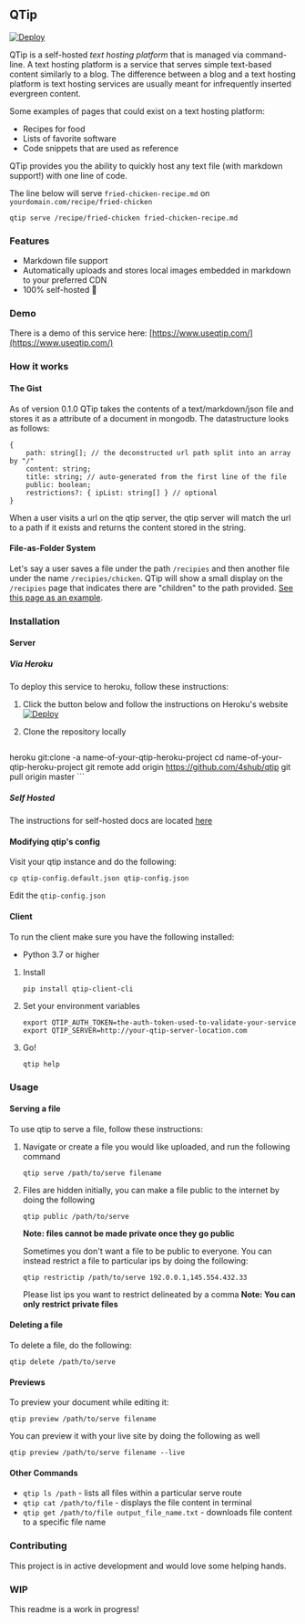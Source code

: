 ## QTip
[![Deploy](https://www.herokucdn.com/deploy/button.svg)](https://heroku.com/deploy?template=https://github.com/4shub/qtip)

QTip is a self-hosted _text hosting platform_ that is managed via command-line. 
A text hosting platform is a service that serves simple text-based content similarly to a blog. 
The difference between a blog and a text hosting platform is text hosting services are usually meant for infrequently inserted evergreen content.

Some examples of pages that could exist on a text hosting platform:

* Recipes for food
* Lists of favorite software
* Code snippets that are used as reference 

 
QTip provides you the ability to quickly host any text file (with markdown support!) with one line of code.

The line below will serve `fried-chicken-recipe.md` on `yourdomain.com/recipe/fried-chicken`
```
qtip serve /recipe/fried-chicken fried-chicken-recipe.md
```

### Features
* Markdown file support 
* Automatically uploads and stores local images embedded in markdown to your preferred CDN
* 100% self-hosted 🚀 

### Demo
There is a demo of this service here:
[https://www.useqtip.com/](https://www.useqtip.com/)

### How it works
#### The Gist
As of version 0.1.0 QTip takes the contents of a text/markdown/json file and stores it as a attribute of a document in mongodb. The datastructure looks as follows:
```
{
    path: string[]; // the deconstructed url path split into an array by "/"
    content: string;
    title: string; // auto-generated from the first line of the file
    public: boolean;
    restrictions?: { ipList: string[] } // optional
}
```

When a user visits a url on the qtip server, the qtip server will match the url to a path if it exists and returns the content stored in the string.

#### File-as-Folder System
Let's say a user saves a file under the path `/recipies` and then another file under the name `/recipies/chicken`. QTip will show a small display on the `/recipies` page that indicates there are "children" to the path provided. [See this page as an example](https://qtip.shub.club/qtip-demo/parent).



### Installation
#### Server
##### Via Heroku
To deploy this service to heroku, follow these instructions:
1. Click the button below and follow the instructions on Heroku's website
[![Deploy](https://www.herokucdn.com/deploy/button.svg)](https://heroku.com/deploy?template=https://github.com/4shub/qtip)


1. Clone the repository locally
    ```
heroku git:clone -a name-of-your-qtip-heroku-project
cd name-of-your-qtip-heroku-project
git remote add origin https://github.com/4shub/qtip
git pull origin master
    ```

##### Self Hosted
The instructions for self-hosted docs are located [here](/docs/deploy/self-hosted-deployment.md)

#### Modifying qtip's config
Visit your qtip instance and do the following:
```
cp qtip-config.default.json qtip-config.json
```

Edit the `qtip-config.json`

#### Client
To run the client make sure you have the following installed:
* Python 3.7 or higher

1. Install 
    ```
    pip install qtip-client-cli 
    ```

1. Set your environment variables
    ```
    export QTIP_AUTH_TOKEN=the-auth-token-used-to-validate-your-service
    export QTIP_SERVER=http://your-qtip-server-location.com
    ```

1. Go!
   ```
   qtip help
   ```

### Usage
#### Serving a file
To use qtip to serve a file, follow these instructions:

1. Navigate or create a file you would like uploaded, and run the following command
    ```
   qtip serve /path/to/serve filename
    ```
   
1. Files are hidden initially, you can make a file public to the internet by doing the following
    ```
   qtip public /path/to/serve 
    ```
   
   **Note: files cannot be made private once they go public**

    Sometimes you don't want a file to be public to everyone. You can instead restrict a file to particular ips by doing the following: 
    ```
    qtip restrictip /path/to/serve 192.0.0.1,145.554.432.33
    ```
    
    Please list ips you want to restrict delineated by a comma
    **Note: You can only restrict private files**


#### Deleting a file
To delete a file, do the following:
```
qtip delete /path/to/serve
```

#### Previews
To preview your document while editing it:
```
qtip preview /path/to/serve filename
```

You can preview it with your live site by doing the following as well
``` 
qtip preview /path/to/serve filename --live
```


#### Other Commands
* `qtip ls /path` - lists all files within a particular serve route
* `qtip cat /path/to/file` - displays the file content in terminal
* `qtip get /path/to/file output_file_name.txt` - downloads file content to a specific file name

### Contributing
This project is in active development and would love some helping hands.




### WIP
This readme is a work in progress!

